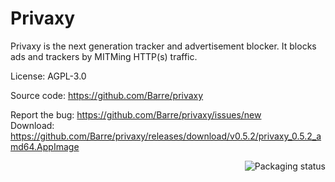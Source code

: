 # Privaxy

Privaxy is the next generation tracker and advertisement blocker. It blocks ads and trackers by MITMing HTTP(s) traffic.

License: AGPL-3.0

Source code: https://github.com/Barre/privaxy

Report the bug: https://github.com/Barre/privaxy/issues/new  
Download: https://github.com/Barre/privaxy/releases/download/v0.5.2/privaxy_0.5.2_amd64.AppImage

<a href="https://repology.org/project/privaxy/versions">
    <img src="https://repology.org/badge/vertical-allrepos/privaxy.svg" alt="Packaging status" align="right">
</a>